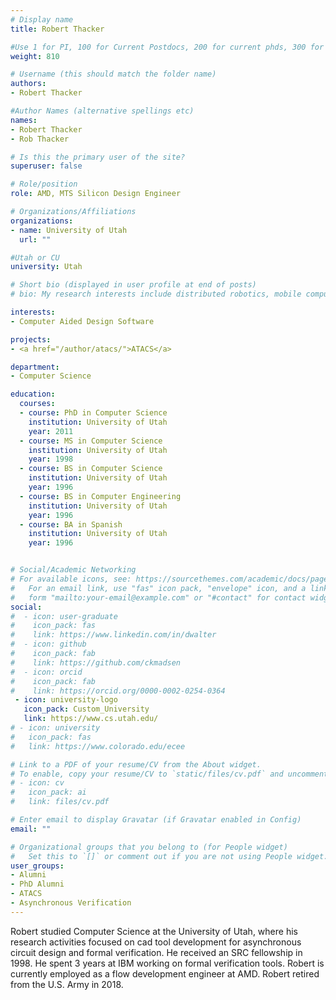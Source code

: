 ```yaml
---
# Display name
title: Robert Thacker

#Use 1 for PI, 100 for Current Postdocs, 200 for current phds, 300 for current masters, 400 for current undergrads, 800 for alum postdocs, 810 for alum phds, 820 for alum masters, and 830 for alum undergrads
weight: 810

# Username (this should match the folder name)
authors:
- Robert Thacker

#Author Names (alternative spellings etc)
names:
- Robert Thacker
- Rob Thacker

# Is this the primary user of the site?
superuser: false

# Role/position
role: AMD, MTS Silicon Design Engineer

# Organizations/Affiliations
organizations:
- name: University of Utah
  url: ""

#Utah or CU
university: Utah

# Short bio (displayed in user profile at end of posts)
# bio: My research interests include distributed robotics, mobile computing and programmable matter.

interests:
- Computer Aided Design Software

projects:
- <a href="/author/atacs/">ATACS</a>

department:
- Computer Science

education:
  courses:
  - course: PhD in Computer Science
    institution: University of Utah
    year: 2011
  - course: MS in Computer Science
    institution: University of Utah
    year: 1998
  - course: BS in Computer Science
    institution: University of Utah
    year: 1996
  - course: BS in Computer Engineering
    institution: University of Utah
    year: 1996
  - course: BA in Spanish
    institution: University of Utah
    year: 1996


# Social/Academic Networking
# For available icons, see: https://sourcethemes.com/academic/docs/page-builder/#icons
#   For an email link, use "fas" icon pack, "envelope" icon, and a link in the
#   form "mailto:your-email@example.com" or "#contact" for contact widget.
social:
#  - icon: user-graduate
#    icon_pack: fas
#    link: https://www.linkedin.com/in/dwalter
#  - icon: github
#    icon_pack: fab
#    link: https://github.com/ckmadsen
#  - icon: orcid
#    icon_pack: fab
#    link: https://orcid.org/0000-0002-0254-0364
 - icon: university-logo
   icon_pack: Custom_University
   link: https://www.cs.utah.edu/
# - icon: university
#   icon_pack: fas
#   link: https://www.colorado.edu/ecee

# Link to a PDF of your resume/CV from the About widget.
# To enable, copy your resume/CV to `static/files/cv.pdf` and uncomment the lines below.
# - icon: cv
#   icon_pack: ai
#   link: files/cv.pdf

# Enter email to display Gravatar (if Gravatar enabled in Config)
email: ""

# Organizational groups that you belong to (for People widget)
#   Set this to `[]` or comment out if you are not using People widget.
user_groups:
- Alumni
- PhD Alumni
- ATACS
- Asynchronous Verification
---
```


Robert studied Computer Science at the University of Utah, where his research activities focused on cad tool development for asynchronous circuit design and formal verification.  He received an SRC fellowship in 1998. He spent 3 years at IBM working on formal verification tools. Robert is currently employed as a flow development engineer at AMD.  Robert retired from the U.S. Army in 2018.